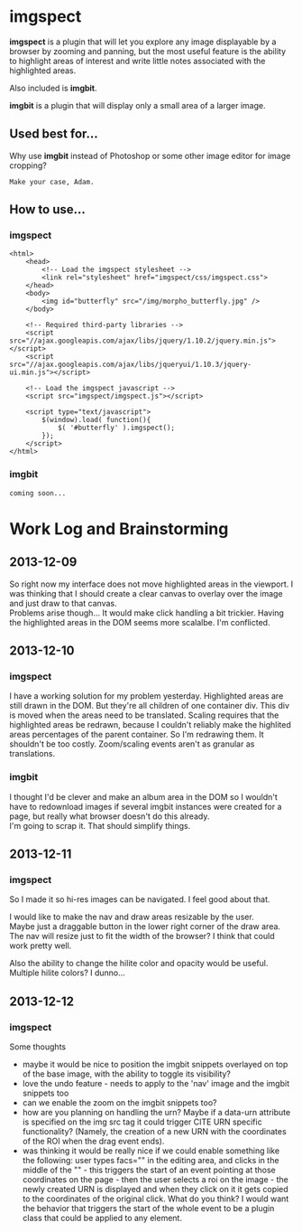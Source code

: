 # imgspect
**imgspect** is a plugin that will let you explore any image displayable by a browser by zooming and panning, but the most useful feature is the ability to highlight areas of interest and write little notes associated with the highlighted areas.

Also included is **imgbit**.

**imgbit** is a plugin that will display only a small area of a larger image.

## Used best for...
Why use **imgbit** instead of Photoshop or some other image editor for image cropping?

	Make your case, Adam.

## How to use...
### imgspect
	<html>
		<head>
			<!-- Load the imgspect stylesheet -->
			<link rel="stylesheet" href="imgspect/css/imgspect.css">
		</head>
		<body>
			<img id="butterfly" src="/img/morpho_butterfly.jpg" />
		</body>
		
		<!-- Required third-party libraries -->
		<script src="//ajax.googleapis.com/ajax/libs/jquery/1.10.2/jquery.min.js"></script>
		<script src="//ajax.googleapis.com/ajax/libs/jqueryui/1.10.3/jquery-ui.min.js"></script>
		
		<!-- Load the imgspect javascript -->
		<script src="imgspect/imgspect.js"></script>
		
		<script type="text/javascript">
			$(window).load( function(){
				$( '#butterfly' ).imgspect();
			});
		</script>
	</html>

### imgbit
	coming soon...

# Work Log and Brainstorming
## 2013-12-09

So right now my interface does not move highlighted areas in the viewport.
I was thinking that I should create a clear canvas to overlay over the image and just draw to that canvas.  
Problems arise though... It would make click handling a bit trickier.
Having the highlighted areas in the DOM seems more scalalbe.
I'm conflicted.

## 2013-12-10
### imgspect
I have a working solution for my problem yesterday.
Highlighted areas are still drawn in the DOM.
But they're all children of one container div.
This div is moved when the areas need to be translated.
Scaling requires that the highlighted areas be redrawn, because I couldn't reliably make the highlited areas percentages of the parent container.
So I'm redrawing them.
It shouldn't be too costly.
Zoom/scaling events aren't as granular as translations.

### imgbit
I thought I'd be clever and make an album area in the DOM so I wouldn't have to redownload images if several imgbit instances were created for a page, but really what browser doesn't do this already.  
I'm going to scrap it.
That should simplify things.

## 2013-12-11
### imgspect
So I made it so hi-res images can be navigated.
I feel good about that.

I would like to make the nav and draw areas resizable by the user.  
Maybe just a draggable button in the lower right corner of the draw area.
The nav will resize just to fit the width of the browser?
I think that could work pretty well.

Also the ability to change the hilite color and opacity would be useful.
Multiple hilite colors?
I dunno...

## 2013-12-12
### imgspect
Some thoughts
* maybe it would be nice to position the imgbit snippets overlayed on top of the base image, with the ability to toggle its visibility?
* love the undo feature - needs to apply to the 'nav' image and the imgbit snippets too
* can we enable the zoom on the imgbit snippets too?
* how are you planning on handling the urn? Maybe if a data-urn attribute is specified on the img src tag it could trigger CITE URN specific functionality? (Namely, the creation of a new URN with the coordinates of the ROI when the drag event ends). 
* was thinking it would be really nice if we could enable something like the following: user types facs="" in the editing area, and clicks in the middle of the "" - this triggers the start of an event pointing at those coordinates on the page - then the user selects a roi on the image - the newly created URN is displayed and when they click on it it gets copied to the coordinates of the original click.  What do you think? I would want the behavior that triggers the start of the whole event to be a plugin class that could be applied to any element.
